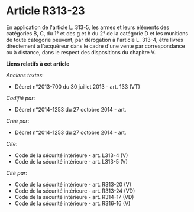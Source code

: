 # Article R313-23

En application de l'article L. 313-5, les armes et leurs éléments des catégories B, C, du 1° et des g et h du 2° de la
catégorie D et les munitions de toute catégorie peuvent, par dérogation à l'article L. 313-4, être livrés directement à
l'acquéreur dans le cadre d'une vente par correspondance ou à distance, dans le respect des dispositions du chapitre V.

**Liens relatifs à cet article**

_Anciens textes_:

  - Décret n°2013-700 du 30 juillet 2013 - art. 133 (VT)

_Codifié par_:

  - Décret n°2014-1253 du 27 octobre 2014 - art.

_Créé par_:

  - Décret n°2014-1253 du 27 octobre 2014 - art.

_Cite_:

  - Code de la sécurité intérieure - art. L313-4 (V)
  - Code de la sécurité intérieure - art. L313-5 (V)

_Cité par_:

  - Code de la sécurité intérieure - art. R313-20 (V)
  - Code de la sécurité intérieure - art. R313-24 (VD)
  - Code de la sécurité intérieure - art. R314-17 (VD)
  - Code de la sécurité intérieure - art. R316-16 (V)
